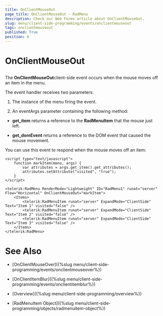 ```yaml
---
title: OnClientMouseOut
page_title: OnClientMouseOut - RadMenu
description: Check our Web Forms article about OnClientMouseOut.
slug: menu/client-side-programming/events/onclientmouseout
tags: onclientmouseout
published: True
position: 6
---
```


# OnClientMouseOut

## 

The **OnClientMouseOut**client-side event occurs when the mouse moves off an item in the menu.

The event handler receives two parameters:

1. The instance of the menu firing the event.

1. An eventArgs parameter containing the following method:

* **get_item** returns a reference to the **RadMenuItem** that the mouse just left.

* **get_domEvent** returns a reference to the DOM event that caused the mouse movement.

You can use this event to respond when the mouse moves off an item:

````ASP.NET
<script type="text/javascript">
    function markItem(menu, args) {
        var attributes = args.get_item().get_attributes();
        attributes.setAttribute("visited", "true");
    }
</script>

<telerik:RadMenu RenderMode="Lightweight" ID="RadMenu1" runat="server" Flow="Horizontal" OnClientMouseOut="markItem">
    <Items>
        <telerik:RadMenuItem runat="server" ExpandMode="ClientSide" Text="Item 1" visited="false" />
        <telerik:RadMenuItem runat="server" ExpandMode="ClientSide" Text="Item 2" visited="false" />
        <telerik:RadMenuItem runat="server" ExpandMode="ClientSide" Text="Item 3" visited="false" />
    </Items>
</telerik:RadMenu>
````


# See Also

 * [OnClientMouseOver]({%slug menu/client-side-programming/events/onclientmouseover%})

 * [OnClientItemBlur]({%slug menu/client-side-programming/events/onclientitemblur%})

 * [Overview]({%slug menu/client-side-programming/overview%})

 * [RadMenuItem Object]({%slug menu/client-side-programming/objects/radmenuitem-object%})
